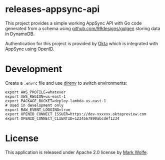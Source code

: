 # releases-appsync-api

This project provides a simple working AppSync API with Go code generated from a schema using [github.com/99designs/gqlgen](https://github.com/99designs/gqlgen) storing data in DynamoDB.

Authentication for this project is provided by [Okta](https://www.okta.com) which is integrated with AppSync using OpenID.

# Development

Create a `.envrc` file and use [direnv](https://direnv.net/) to switch environments:

```
export AWS_PROFILE=whatever
export AWS_REGION=us-east-1
export PACKAGE_BUCKET=deploy-lambda-us-east-1
# Used in development only
export RAW_EVENT_LOGGING=true
export OPENID_CONNECT_ISSUER=https://dev-xxxxxx.oktapreview.com
export OPENID_CONNECT_CLIENTID=1234567890abcdef1234
```

# License

This application is released under Apache 2.0 license by [Mark Wolfe](https://www.wolfe.id.au).
